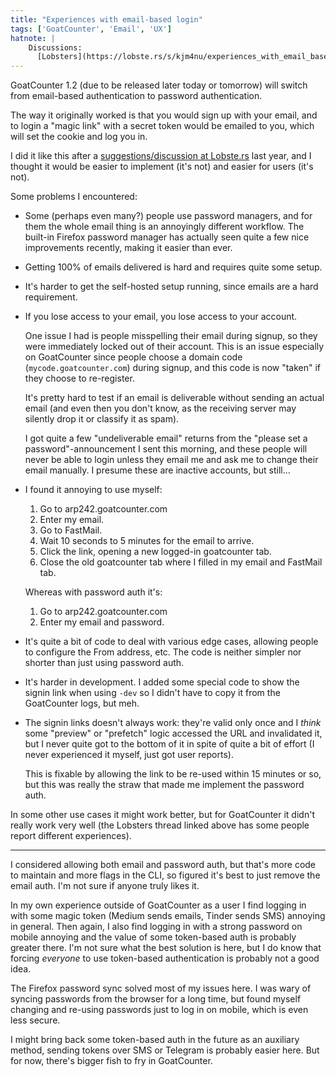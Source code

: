 ```yaml
---
title: "Experiences with email-based login"
tags: ['GoatCounter', 'Email', 'UX']
hatnote: |
    Discussions:
      [Lobsters](https://lobste.rs/s/kjm4nu/experiences_with_email_based_login).
---
```


GoatCounter 1.2 (due to be released later today or tomorrow) will switch from
email-based authentication to password authentication.

The way it originally worked is that you would sign up with your email, and to
login a "magic link" with a secret token would be emailed to you, which will set
the cookie and log you in.

I did it like this after a [suggestions/discussion at Lobste.rs][l] last year,
and I thought it would be easier to implement (it's not) and easier for users
(it's not).

[l]: https://lobste.rs/s/kkfmoi/getting_toasty_observations_on_burnout#c_9d1rd6

Some problems I encountered:

- Some (perhaps even many?) people use password managers, and for them the whole
  email thing is an annoyingly different workflow. The built-in Firefox password
  manager has actually seen quite a few nice improvements recently, making it
  easier than ever.

- Getting 100% of emails delivered is hard and requires quite some setup.

- It's harder to get the self-hosted setup running, since emails are a hard
  requirement.

- If you lose access to your email, you lose access to your account.

  One issue I had is people misspelling their email during signup, so they were
  immediately locked out of their account. This is an issue especially on
  GoatCounter since people choose a domain code (`mycode.goatcounter.com`)
  during signup, and this code is now "taken" if they choose to re-register.

  It's pretty hard to test if an email is deliverable without sending an actual
  email (and even then you don't know, as the receiving server may silently drop
  it or classify it as spam).

  I got quite a few "undeliverable email" returns from the "please set a
  password"-announcement I sent this morning, and these people will never be
  able to login unless they email me and ask me to change their email manually.
  I presume these are inactive accounts, but still...

- I found it annoying to use myself:

  1. Go to arp242.goatcounter.com
  2. Enter my email.
  3. Go to FastMail.
  4. Wait 10 seconds to 5 minutes for the email to arrive.
  5. Click the link, opening a new logged-in goatcounter tab.
  6. Close the old goatcounter tab where I filled in my email and FastMail tab.

  Whereas with password auth it's:

  1. Go to arp242.goatcounter.com
  2. Enter my email and password.

- It's quite a bit of code to deal with various edge cases, allowing people to
  configure the From address, etc. The code is neither simpler nor shorter than
  just using password auth.

- It's harder in development. I added some special code to show the signin link
  when using `-dev` so I didn't have to copy it from the GoatCounter logs, but
  meh.

- The signin links doesn't always work: they're valid only once and I *think*
  some "preview" or "prefetch" logic accessed the URL and invalidated it, but I
  never quite got to the bottom of it in spite of quite a bit of effort (I never
  experienced it myself, just got user reports).

  This is fixable by allowing the link to be re-used within 15 minutes or so,
  but this was really the straw that made me implement the password auth.

In some other use cases it might work better, but for GoatCounter it didn't
really work very well (the Lobsters thread linked above has some people report
different experiences).

---

I considered allowing both email and password auth, but that's more code to
maintain and more flags in the CLI, so figured it's best to just remove the
email auth. I'm not sure if anyone truly likes it.

In my own experience outside of GoatCounter as a user I find logging in with
some magic token (Medium sends emails, Tinder sends SMS) annoying in general.
Then again, I also find logging in with a strong password on mobile annoying and
the value of some token-based auth is probably greater there. I'm not sure what
the best solution is here, but I do know that forcing *everyone* to use
token-based authentication is probably not a good idea.

The Firefox password sync solved most of my issues here. I was wary of syncing
passwords from the browser for a long time, but found myself changing and
re-using passwords just to log in on mobile, which is even less secure.

I might bring back some token-based auth in the future as an auxiliary method,
sending tokens over SMS or Telegram is probably easier here. But for now,
there's bigger fish to fry in GoatCounter.

